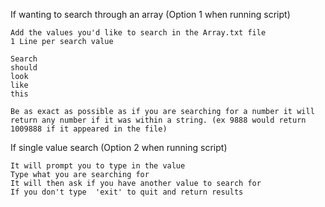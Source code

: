 If wanting to search through an array (Option 1 when running script)
    
    Add the values you'd like to search in the Array.txt file
    1 Line per search value

    Search
    should
    look
    like
    this

    Be as exact as possible as if you are searching for a number it will return any number if it was within a string. (ex 9888 would return 1009888 if it appeared in the file)

If single value search (Option 2 when running script)
  
    It will prompt you to type in the value
    Type what you are searching for
    It will then ask if you have another value to search for
    If you don't type  'exit' to quit and return results

